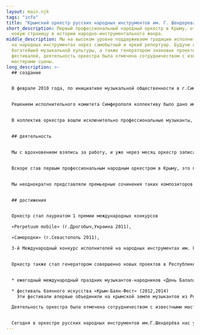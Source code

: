 ```yaml
---
layout: main.njk
tags: "info"
title: "Крымский оркестр русских народных инструментов им. Г. Шендерева"
short_description: Первый профессиональный народный оркестр в Крыму, открывший
  новую страницу в истории народно-инструментального жанра.
middle_description: Мы на высоком уровне поддерживаем традиции исполнительства
  на народных инструментах через самобытный и яркий репертуар. Будучи носителем
  богатейшей музыкальной культуры, а также генератором знаковых проекты и
  фестивалей, деятельность оркестра была отмечена сотрудничеством с известными
  мастерами сцены.
long_description: >-
  ## создание


  В феврале 2010 года, по инициативе музыкальной общественности в г.Симферополе появился оркестр, который открыл новую страницу в истории народно-инструментального жанра в Крыму. 


  Решением исполнительного комитета Симферополя коллективу было дано имя Георгия Шендерёва (1937-1984), известного советского композитора прожившего последние годы в Солнечной Долине и написавшего там самые яркие сочинения для баяна, домры, балалайки, ансамблей и оркестров. 


  В коллектив оркестра вошли исключительно профессиональные музыканты, преподаватели музыкальных школ и ВУЗов. Художественным руководитем и главным дирижер оркестра стал Лобанов Валентин, лауреат международных конкурсов, преподаватель Симферопольского музыкального училища им. П. И. Чайковского.


  ## деятельность


  Мы с вдохновением взялись за работу, и уже через месяц оркестр записал на телевидении свои первые шаги. Первое выступление коллектива относится к 23 марта 2010г., что считается днем основания оркестра.


  Вскоре став первым профессиональным народным оркестром в Крыму, это привлекло внимание многих музыкантов России и Украины, некоторые из которых впервые выступали на площадках Крыма.


  Мы неоднократно представляли премьерные сочинения таких композиторов как А.Цыганков, А. Караманов, Е.Баев, В. Королевский, выступал на открытии международных фестивалей в Донецке, Ростове-на-Дону, Харькове.


  ## достижения


  Оркестр стал лауреатом 1 премии международных конкурсов 

  «Perpetuum mobile» (г.Дрогобыч,Украина 2011),

  «Самородки» (г.Севастополь 2011),

  3-й Международный конкурс исполнителей на народных инструментах им. Г.Шендерёва (г.Судак 2015г.).


  Оркестр также стал генератором совершенно новых проектов в Республике Крым, наиболее значимые из которых: 


  * ежегодный международный праздник музыкантов-народников «День Балалайки»(2011-2015)

  * фестиваль баянного искусства «Крым-Баян-Фест» (2012,2014)
    Эти фестивали впервые объединили на крымской земле музыкантов из России, Украины, Японии, Бразилии, Южной Кореи.

  Деятельность оркестра была отмечена сотрудничеством с известными мастерами сцены, среди которых А.Цыганков, В.Семенов, В. Романько, В.Бесфамильнов, Ю.Шишкин, В.Грачев, В.Голубничий, Е.Мочалова, А.Буряков, А.Файзуллин, С.Малыхин, Л.Лавров, А.Салахов и многие другие.


  Сегодня в оркестре русских народных инструментов им.Г.Шендерёва нас уже более 30 человек.
---
```


